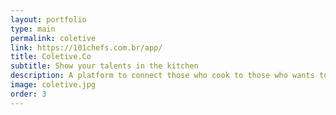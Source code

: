 ```yaml
---
layout: portfolio
type: main
permalink: coletive
link: https://101chefs.com.br/app/
title: Coletive.Co
subtitle: Show your talents in the kitchen
description: A platform to connect those who cook to those who wants to eat well. Cook that cake, pie, cookies, the secret recipe of your family, or your healthy meal and earn money by selling to those who do not want to spend money eating in restaurants. It is easy and practical and you can also help your neighbors.
image: coletive.jpg
order: 3
---
```

